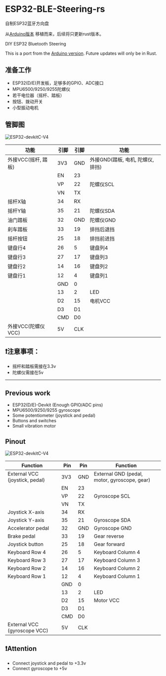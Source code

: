  # ESP32-BLE-Steering-rs
自制ESP32蓝牙方向盘

从[Arduino版本](https://github.com/loopade/ESP32-BLE-Steering)
移植而来，后续将只更新rust版本。

DIY ESP32 Bluetooth Steering

This is a port from the [Arduino version](
https://github.com/loopade/ESP32-BLE-Steering). 
Future updates will only be in Rust.


## 准备工作
* ESP32(D/E)开发板，足够多的GPIO、ADC接口
* MPU6500/9250/9255陀螺仪
* 若干电位器（摇杆、踏板）
* 按钮、拨动开关
* 小型振动电机

## 管脚图
![ESP32-devkitC-V4](https://docs.espressif.com/projects/esp-idf/en/v5.1/esp32/_images/esp32-devkitC-v4-pinout.png "ESP32-devkitC-V4")

| 功能                | 引脚 | 引脚 | 功能                              |
|---------------------|------|------|-----------------------------------|
| 外接VCC(摇杆, 踏板) | 3V3  | GND  | 外接GND(踏板, 电机, 陀螺仪, 排挡) |
|                     | EN   | 23   |                                   |
|                     | VP   | 22   | 陀螺仪SCL                         |
|                     | VN   | TX   |                                   |
| 摇杆X轴             | 34   | RX   |                                   |
| 摇杆Y轴             | 35   | 21   | 陀螺仪SDA                         |
| 油门踏板            | 32   | GND  | 陀螺仪GND                         |
| 刹车踏板            | 33   | 19   | 排挡后退挡                        |
| 摇杆按钮            | 25   | 18   | 排挡前进挡                        |
| 键盘行4             | 26   | 5    | 键盘列4                           |
| 键盘行3             | 27   | 17   | 键盘列3                           |
| 键盘行2             | 14   | 16   | 键盘列2                           |
| 键盘行1             | 12   | 4    | 键盘列1                           |
|                     | GND  | 0    |                                   |
|                     | 13   | 2    | LED                               |
|                     | D2   | 15   | 电机VCC                           |
|                     | D3   | D1   |                                   |
|                     | CMD  | D0   |                                   |
| 外接VCC(陀螺仪VCC)  | 5V   | CLK  |                                   |

## ❗注意事项：
* 摇杆和踏板需接在3.3v
* 陀螺仪需接在5v

<hr/>

## Previous work
* ESP32(D/E)-Devkit (Enough GPIO/ADC pins)
* MPU6500/9250/9255 gyroscope
* Some potentiometer (joystick and pedal)
* Buttons and switches
* Small vibration motor

## Pinout
![ESP32-devkitC-V4](https://docs.espressif.com/projects/esp-idf/en/v5.1/esp32/_images/esp32-devkitC-v4-pinout.png "ESP32-devkitC-V4")

| Function                       | Pin | Pin | Function                                     |
|--------------------------------|-----|-----|----------------------------------------------|
| External VCC (joystick, pedal) | 3V3 | GND | External GND (pedal, motor, gyroscope, gear) |
|                                | EN  | 23  |                                              |
|                                | VP  | 22  | Gyroscope SCL                                |
|                                | VN  | TX  |                                              |
| Joystick X-axis                | 34  | RX  |                                              |
| Joystick Y-axis                | 35  | 21  | Gyroscope SDA                                |
| Accelerator pedal              | 32  | GND | Gyroscope GND                                |
| Brake pedal                    | 33  | 19  | Gear reverse                                 |
| Joystick button                | 25  | 18  | Gear forward                                 |
| Keyboard Row 4                 | 26  | 5   | Keyboard Column 4                            |
| Keyboard Row 3                 | 27  | 17  | Keyboard Column 3                            |
| Keyboard Row 2                 | 14  | 16  | Keyboard Column 2                            |
| Keyboard Row 1                 | 12  | 4   | Keyboard Column 1                            |
|                                | GND | 0   |                                              |
|                                | 13  | 2   | LED                                          |
|                                | D2  | 15  | Motor VCC                                    |
|                                | D3  | D1  |                                              |
|                                | CMD | D0  |                                              |
| External VCC (gyroscope VCC)   | 5V  | CLK |                                              |

## ❗Attention
* Connect joystick and pedal to +3.3v
* Connect gyroscope to +5v
